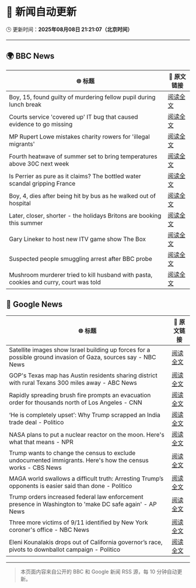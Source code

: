 # 🧠 新闻自动更新

🕒 更新时间：**2025年08月08日 21:21:07（北京时间）**

---

## 🌍 BBC News

| 🌐 标题 | 🔗 原文链接 |
|--------|-------------|
| Boy, 15, found guilty of murdering fellow pupil during lunch break | [阅读全文](https://www.bbc.com/news/articles/cn5e4yw9pr2o?at_medium=RSS&at_campaign=rss) |
| Courts service 'covered up' IT bug that caused evidence to go missing | [阅读全文](https://www.bbc.com/news/articles/cwye2q00k51o?at_medium=RSS&at_campaign=rss) |
| MP Rupert Lowe mistakes charity rowers for 'illegal migrants' | [阅读全文](https://www.bbc.com/news/articles/cdd32lnq445o?at_medium=RSS&at_campaign=rss) |
| Fourth heatwave of summer set to bring temperatures above 30C next week | [阅读全文](https://www.bbc.com/weather/articles/czjm4zl20wzo?at_medium=RSS&at_campaign=rss) |
| Is Perrier as pure as it claims? The bottled water scandal gripping France | [阅读全文](https://www.bbc.com/news/articles/cyvn3qe0jpgo?at_medium=RSS&at_campaign=rss) |
| Boy, 4, dies after being hit by bus as he walked out of hospital | [阅读全文](https://www.bbc.com/news/articles/c5ylxv7wd33o?at_medium=RSS&at_campaign=rss) |
| Later, closer, shorter - the holidays Britons are booking this summer | [阅读全文](https://www.bbc.com/news/articles/c939gx4gqwpo?at_medium=RSS&at_campaign=rss) |
| Gary Lineker to host new ITV game show The Box | [阅读全文](https://www.bbc.com/news/articles/cwy53zynp1wo?at_medium=RSS&at_campaign=rss) |
| Suspected people smuggling arrest after BBC probe | [阅读全文](https://www.bbc.com/news/articles/c3wnd58zyx8o?at_medium=RSS&at_campaign=rss) |
| Mushroom murderer tried to kill husband with pasta, cookies and curry, court was told | [阅读全文](https://www.bbc.com/news/articles/cwy3ngr2n3vo?at_medium=RSS&at_campaign=rss) |

## 📰 Google News

| 🌐 标题 | 🔗 原文链接 |
|--------|-------------|
| Satellite images show Israel building up forces for a possible ground invasion of Gaza, sources say - NBC News | [阅读全文](https://news.google.com/rss/articles/CBMiywFBVV95cUxOSG45Nm9lZU84ZGl5RjIxWVQ5OFpvbzFfUDQ0ZXpOWHV1cmhGWWt1YVRfZWFkZFJzd1k3Zkthc1BKUC16OHE4WEpkVVNxUXlNeGx5akJ5RHRIdWIwTnZEbjRSN0Jpa1k1ZDZsRW54R3N1R2Y3U0VsMGlxaTRsbm1YSTI5UE5nUVJvN0k3bnFXT3V6S180VUJJUVhZR2dwWVA5bU9PRW9WNENUQ2pma3V6UXNqdFhDd2xXNG5od2F0d0tVS1RraVlXVEV1SdIBVkFVX3lxTE5fcTBfX1FEVTVoSVpUdWFCbUs2WmlJdmtUUXpHcGVycEt3WFdwNDgycHVQYWhtRnBUekEyNGR6STVoRC1PLVV0NjZZZlhDTEVKWkM0V1Nn?oc=5) |
| GOP's Texas map has Austin residents sharing district with rural Texans 300 miles away - ABC News | [阅读全文](https://news.google.com/rss/articles/CBMiqAFBVV95cUxOckdseVRGX0czUWE2TDVmbFk2QjJERTlLRUJkZFFzX3pObUZJTnl5a3ByOTFiZFhUcGZJQUU3bHRRRHRyS01ZTG9fRkQyU3Z4VGpYMlpOZ0UyRmQ4aE94UkNQSi11S01QTDFKUjFDTHBDSC1WMjJhS01ibUVza3hqdldnQ1B2SmxzdExLYU1jazg5dk9fa05CczlBRUZEUXFYWU1iTHpQeUjSAa4BQVVfeXFMUE1PYk85UEJ1M09HcGFpaVJjaGMwTk5BWWZvNjJuZktyaThBbThBTDNRM1d3VGZqdUYxOFFsSVhYTnRjNmtDc0ZaUEFDZ1hIaVRsMlI1cFZocG9GRnRmUUdibTZLWUYxUUVnZXRkWW9pQzFYV05FWUVnb2RWYkhjX1hXUlNrcnZoM2ZZQUVkbkZYVnI1RDg3ZU5LbTUyMHo5Z0lmU0dYUkh5enVoQ1Zn?oc=5) |
| Rapidly spreading brush fire prompts an evacuation order for thousands north of Los Angeles - CNN | [阅读全文](https://news.google.com/rss/articles/CBMifEFVX3lxTE1qcmhnNHBYenBwVGlGVlJiTmtaNnpTaHpUTW45QUpUZHoxakN0MGtBdHFNQ2xTdGVUTVFuRk9reWZaemVxNWFoYVdfT0R4enFsZzU2WU1PSHZkNmV4RFZRcGZxemVrSkVKZnhTMnNoNnNkd3NWRkttbDNpem7SAYIBQVVfeXFMTUx0ZHhHUm1XMXZ4UmpPMTBhc2loX2lPb01qdUxOTlMtaVdsUlhWWHRwUy1NckpuUXFqV2RRZ1hnSWs4UnlyTG9Bdk1BN1pVNkZZcmJuM3ByR2JRY3FQLXF2LTNOSlR6SWVzMTNPZXRsdU4yRjRVUVRadnFXd3FpNm9BZw?oc=5) |
| ‘He is completely upset’: Why Trump scrapped an India trade deal - Politico | [阅读全文](https://news.google.com/rss/articles/CBMifEFVX3lxTE8xVi1FMGZPMHRvSzJrb1ZORTlERWItbXdZa1JVSkdWWm9IX0p4WUdPSmF5Y0trMnhMa0V0WVVQa1NhWnBUd3NuS3RraHhpX1hpSmJzZTVuNnhtT0s5emU3cGVxMHItcXh3bXNJWTBKQXRKWVZzYi1CWEpONzA?oc=5) |
| NASA plans to put a nuclear reactor on the moon. Here's what that means - NPR | [阅读全文](https://news.google.com/rss/articles/CBMikAFBVV95cUxQR2NwWGVHam51SmpMR0h6V3NIQXdNVG9Mc09kakhzNXd5d2FEQTBkNDVVUllMSmNvcHdKV25GckQ0azN5ZjhaRU1UMmtRSllVOVRnWU5ReWgtc3FFb0JPRUtDVnY2N050WmRYYjNxRUpObGQ5YlJSZGlLZ3NKTEowVlNIMDBkdVFnbENGaXplM2o?oc=5) |
| Trump wants to change the census to exclude undocumented immigrants. Here's how the census works - CBS News | [阅读全文](https://news.google.com/rss/articles/CBMie0FVX3lxTE5Ca0hPM2RkX0U5OGJBNDVtZTA2QTJUX2pXcUluSTREbWNjQVJXM2RyZmNvWjk5eDRidnVvLUJMRTFPM2lpT1Uxb0RDTkVIZ0NQOVJoSnEtaDg5eW9UaEVicW0xV2x2RUpIR2NacXZ2X1R4OWlIdm1xTGhWWdIBgAFBVV95cUxQV1h1N3lha052TEpPR1FEZTBYRDJyQ2FmSG9ONm9yTE4zT3pKRjNFWEc1SEJsMEpDcG9URFlSbmp4cDk1QkYtemRYTXN6VF9QZHQ3bzRxRlJzb2ZIUW5iT0NLMlV4V084YzZoXzVwV0RyN005UHBCYk5KWnBIdGZvTQ?oc=5) |
| MAGA world swallows a difficult truth: Arresting Trump’s opponents is easier said than done - Politico | [阅读全文](https://news.google.com/rss/articles/CBMiiwFBVV95cUxOMEhkREdKTm9RaW1DWXg2TWY5UTFfWnZ1REVHa0s4TlAyNjlNRUJwQlNLakNvRG52TEtlZjRVUTE2X0dVYl9TVWpLeTJWeE1BRlJxWU5DVnRVZzl2SGN6VTVMb2d1T2JTaEZaa3N3SmpucEFUdWpmTEJfYlhVUVhtV2xMdm4tSjRzc2RB?oc=5) |
| Trump orders increased federal law enforcement presence in Washington to 'make DC safe again' - AP News | [阅读全文](https://news.google.com/rss/articles/CBMiuwFBVV95cUxOLWh0TnNPcnFWOEIzSjhhMEhQWTdXM0l5R2FJZGpMSjNyNE1UTTBwZHhnOTc0WlhpRXFzLXhjWWlfUlJYc1VDMXJLT0lVdWRfX3d1by1XM3g2eHBLdGFLVFk2VFltUzU2ODdGYzM4bUZrVkxTel92SWR1ODZhdXRiZDR4TnBUOHY2VDVKYXdrMHhscTE2M0xSRVV0YjZmT040U2dlTXpSWXNxUWJxOFVxdGExU1dfQUlaOEdB?oc=5) |
| Three more victims of 9/11 identified by New York coroner's office - NBC News | [阅读全文](https://news.google.com/rss/articles/CBMiqgFBVV95cUxQdTV0ZE44Tnp0aDNKRnBweVk1N2VwNDk3bXRVbnJsNkZ4ZW1jdjdTOHc4WHo1aEVZRkNNZVpvSlFadkNoWWRtM3dKYVVVWmRtYlJKQVRmejBoYmdSaXZZWTJ4cWNQUFEwWjIxc0J0ZWVIMjJrRkZFbDFFbE5yWFZyZEJPMkFlTHlmUDVHNFBjM1lzQmwxSGNheG5VYXNObGZFUGpqV2pjYlRiUdIBVkFVX3lxTE5UYzNxYnBIa3hrMFp2Z283bVgxMHdHbExtb2tmS3BJLW9qWmN4eC1vakpEYmRxNXRyQ3FSeGhOd0FmWjk4V2lxSklQcWZhZlZfWWIxbXdB?oc=5) |
| Eleni Kounalakis drops out of California governor’s race, pivots to downballot campaign - Politico | [阅读全文](https://news.google.com/rss/articles/CBMiqAFBVV95cUxNRURiMWlNbVpJb09kZm9hWi02MmtidU5ieGxKRmk1dy1YUXpDQXN0UkZ5WFEwZ0dsckE5R1Zjd1BzT2o3ZkNZc0FtVTJNUUxiUFlJck03RW1tZmQ3cXg0UWRLcTJzLXhMQlA0bk93NVlGelFjMUFJS1NzYlZIODVHZkYySlRuazY1RUh0OGRTeWZkaldsdGpIWUp6bnQ3LWVpVzB3QktEVG4?oc=5) |

---
> 本页面内容来自公开的 BBC 和 Google 新闻 RSS 源，每 10 分钟自动更新。